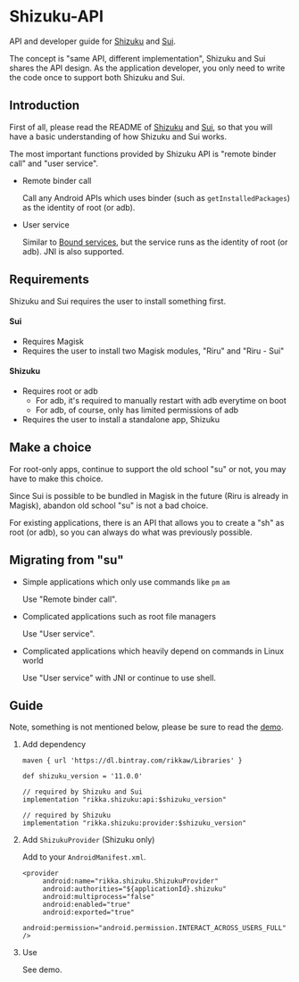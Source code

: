 # Shizuku-API

API and developer guide for [Shizuku](https://github.com/RikkaApps/Shizuku) and [Sui](https://github.com/RikkaApps/Sui).

The concept is "same API, different implementation", Shizuku and Sui shares the API design. As the application developer, you only need to write the code once to support both Shizuku and Sui.

## Introduction

First of all, please read the README of [Shizuku](https://github.com/RikkaApps/Shizuku) and [Sui](https://github.com/RikkaApps/Sui), so that you will have a basic understanding of how Shizuku and Sui works.

The most important functions provided by Shizuku API is "remote binder call" and "user service". 

* Remote binder call

  Call any Android APIs which uses binder (such as `getInstalledPackages`) as the identity of root (or adb).

* User service

  Similar to [Bound services](https://developer.android.com/guide/components/bound-services), but the service runs as the identity of root (or adb). JNI is also supported.

## Requirements

Shizuku and Sui requires the user to install something first.

#### Sui

- Requires Magisk
- Requires the user to install two Magisk modules, "Riru" and "Riru - Sui"

#### Shizuku

- Requires root or adb
  - For adb, it's required to manually restart with adb everytime on boot
  - For adb, of course, only has limited permissions of adb
- Requires the user to install a standalone app, Shizuku

## Make a choice

For root-only apps, continue to support the old school "su" or not, you may have to make this choice.

Since Sui is possible to be bundled in Magisk in the future (Riru is already in Magisk), abandon old school "su" is not a bad choice.

For existing applications, there is an API that allows you to create a "sh" as root (or adb), so you can always do what was previously possible.

## Migrating from "su"

* Simple applications which only use commands like `pm` `am`

  Use "Remote binder call".

* Complicated applications such as root file managers

  Use "User service".

* Complicated applications which heavily depend on commands in Linux world

  Use "User service" with JNI or continue to use shell.

## Guide

Note, something is not mentioned below, please be sure to read the [demo](https://github.com/RikkaApps/Shizuku-API/tree/master/demo).

1. Add dependency

   ```
   maven { url 'https://dl.bintray.com/rikkaw/Libraries' }
   ```
   
   ```
   def shizuku_version = '11.0.0'

   // required by Shizuku and Sui
   implementation "rikka.shizuku:api:$shizuku_version"

   // required by Shizuku
   implementation "rikka.shizuku:provider:$shizuku_version"
   ```
2. Add `ShizukuProvider` (Shizuku only)

   Add to your `AndroidManifest.xml`.

   ```
   <provider
        android:name="rikka.shizuku.ShizukuProvider"
        android:authorities="${applicationId}.shizuku"
        android:multiprocess="false"
        android:enabled="true"
        android:exported="true"
        android:permission="android.permission.INTERACT_ACROSS_USERS_FULL" />
   ```

3. Use

   See demo.